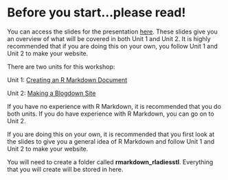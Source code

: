# Before you start...please read!

You can access the slides for the presentation [here](https://momiji15.github.io/rladiesstl_rmarkdown/RLadiesSTL_Markdown040220#1). These slides give you an overview of what will be covered in both Unit 1 and Unit 2. It is highly recommended that if you are doing this on your own, you follow Unit 1 and Unit 2 to make your website.

There are two units for this workshop:

Unit 1: [Creating an R Markdown Document](https://github.com/momiji15/yearntolearn/blob/master/RLadies_STL/R_Markdown_Tutorial/Unit1.md)

Unit 2: [Making a Blogdown Site](https://github.com/momiji15/yearntolearn/blob/master/RLadies_STL/R_Markdown_Tutorial/Unit2.md)

If you have no experience with R Markdown, it is recommended that you do both units. If you do have experience with R Markdown, you can go on to Unit 2.

If you are doing this on your own, it is recommended that you first look at the slides to give you a general idea of R Markdown and follow Unit 1 and Unit 2 to make your website.

You will need to create a folder called **rmarkdown_rladiesstl**. Everything that you will create will be stored in here. 

